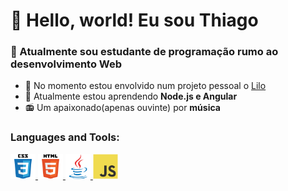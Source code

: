 <h1>👋 Hello, world! Eu sou Thiago</h1>
<h3>📝 Atualmente sou estudante de programação rumo ao desenvolvimento Web</h3>

- 🔭 No momento estou envolvido num projeto pessoal o [Lilo](https://github.com/davi-cade/lilo)
- 🌱 Atualmente estou aprendendo **Node.js e Angular**
- 📻 Um apaixonado(apenas ouvinte) por **música**


<h3 align="left">Languages and Tools:</h3>
<p align="left"> <a href="https://www.w3schools.com/css/" target="_blank"> <img src="https://raw.githubusercontent.com/devicons/devicon/master/icons/css3/css3-original-wordmark.svg" alt="css3" width="40" height="40"/> </a> <a href="https://www.w3.org/html/" target="_blank"> <img src="https://raw.githubusercontent.com/devicons/devicon/master/icons/html5/html5-original-wordmark.svg" alt="html5" width="40" height="40"/> </a> <a href="https://www.java.com" target="_blank"> <img src="https://raw.githubusercontent.com/devicons/devicon/master/icons/java/java-original.svg" alt="java" width="40" height="40"/> </a> <a href="https://developer.mozilla.org/en-US/docs/Web/JavaScript" target="_blank"> <img src="https://raw.githubusercontent.com/devicons/devicon/master/icons/javascript/javascript-original.svg" alt="javascript" width="40" height="40"/> </a> </p>


